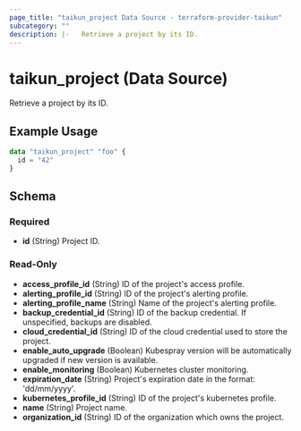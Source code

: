 ```yaml
---
page_title: "taikun_project Data Source - terraform-provider-taikun"
subcategory: ""
description: |-   Retrieve a project by its ID.
---
```


# taikun_project (Data Source)

Retrieve a project by its ID.

## Example Usage

```terraform
data "taikun_project" "foo" {
  id = "42"
}
```

<!-- schema generated by tfplugindocs -->
## Schema

### Required

- **id** (String) Project ID.

### Read-Only

- **access_profile_id** (String) ID of the project's access profile.
- **alerting_profile_id** (String) ID of the project's alerting profile.
- **alerting_profile_name** (String) Name of the project's alerting profile.
- **backup_credential_id** (String) ID of the backup credential. If unspecified, backups are disabled.
- **cloud_credential_id** (String) ID of the cloud credential used to store the project.
- **enable_auto_upgrade** (Boolean) Kubespray version will be automatically upgraded if new version is available.
- **enable_monitoring** (Boolean) Kubernetes cluster monitoring.
- **expiration_date** (String) Project's expiration date in the format: 'dd/mm/yyyy'.
- **kubernetes_profile_id** (String) ID of the project's kubernetes profile.
- **name** (String) Project name.
- **organization_id** (String) ID of the organization which owns the project.


